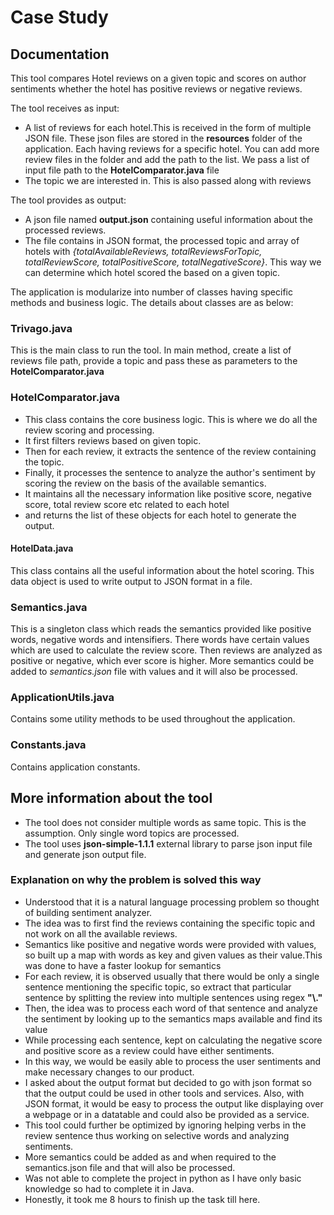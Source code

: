 # Case Study

## Documentation

This tool compares Hotel reviews on a given topic and scores on author sentiments whether the hotel has positive reviews or negative reviews.

The tool receives as input:
* 	A list of reviews for each hotel.This is received in the form of multiple JSON file. These json files are stored in the **resources** folder of the application. Each having reviews for a specific hotel. You can add more review files in the folder and add the path to the list. We pass a list of input file path to the **HotelComparator.java** file
* The topic we are interested in. This is also passed along with reviews

The tool provides as output:
* A json file named **output.json** containing useful information about the processed reviews. 
* The file contains in JSON format, the processed topic and array of hotels with *{totalAvailableReviews, totalReviewsForTopic, totalReviewScore, totalPositiveScore, totalNegativeScore}*. This way we can determine which hotel scored the based on a given topic.  


The application is modularize into number of classes having specific methods and business logic. The details about classes are as below:

### Trivago.java

This is the main class to run the tool. In main method, create a list of reviews file path, provide a topic and pass these as parameters to the **HotelComparator.java**

### HotelComparator.java

* This class contains the core business logic. This is where we do all the review scoring and processing. 
* It first filters reviews based on given topic. 
* Then for each review, it extracts the sentence of the review containing the topic.
* Finally, it processes the sentence to analyze the author's sentiment by scoring the review on the basis of the available semantics.
* It maintains all the necessary information like positive score, negative score, total review score etc related to each hotel 
* and returns the list of these objects for each hotel to generate the output.


#### HotelData.java

This class contains all the useful information about the hotel scoring. This data object is used to write output to JSON format in a file.

### Semantics.java

This is a singleton class which reads the semantics provided like positive words, negative words and intensifiers. There words have certain values which are used to calculate the review score. Then reviews are analyzed as positive or negative, which ever score is higher. More semantics could be added to *semantics.json* file with values and it will also be processed.

### ApplicationUtils.java

Contains some utility methods to be used throughout the application.

### Constants.java

Contains application constants.


## More information about the tool

* The tool does not consider multiple words as same topic. This is the assumption. Only single word topics are processed.
* The tool uses **json-simple-1.1.1** external library to parse json input file and generate json output file.

### Explanation on why the problem is solved this way

* Understood that it is a natural language processing problem so thought of building sentiment analyzer.
* The idea was to first find the reviews containing the specific topic and not work on all the available reviews.
* Semantics like positive and negative words were provided with values, so built up a map with words as key and given values as their value.This was done to have a faster lookup for semantics
* For each review, it is observed usually that there would be only a single sentence mentioning the specific topic, so extract that particular sentence by splitting the review into multiple sentences using regex __"\\."__ 
* Then, the idea was to process each word of that sentence and analyze the sentiment by looking up to the semantics maps available and find its value
* While processing each sentence, kept on calculating the negative score and positive score as a review could have either sentiments.
* In this way, we would be easily able to process the user sentiments and make necessary changes to our product.
* I asked about the output format but decided to go with json format so that the output could be used in other tools and services. Also, with JSON format, it would be easy to process the output like displaying over a webpage or in a datatable and could also be provided as a service.
* This tool could further be optimized by ignoring helping verbs in the review sentence thus working on selective words and analyzing sentiments.
* More semantics could be added as and when required to the semantics.json file and that will also be processed.
* Was not able to complete the project in python as I have only basic knowledge so had to complete it in Java.
* Honestly, it took me 8 hours to finish up the task till here.
